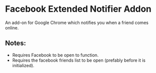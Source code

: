 # Facebook Extended Notifier Addon
An add-on for Google Chrome which notifies you when a friend comes online.

## Notes:
* Requires Facebook to be open to function.
* Requires the facebook friends list to be open (prefably before it is initialized).
